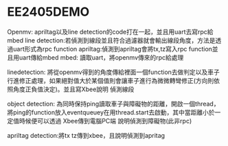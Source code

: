 # EE2405DEMO
Openmv:
  apriltag以及line detection的code打在一起，並且用uart去寫rpc給mbed 
  line detection:若偵測到線段並且符合過濾器就會輸出線段角度，方法是透過uart形式為rpc function
  apriltag:偵測到apriltag會將tx,tz寫入rpc function並且用uart傳給mbed
mbed:
  讀取uart，將openmv傳來的rpc給處理
  
  linedetection:
    將從openmv得到的角度傳給裡面一個function去做判定以及車子行進修正處理，如果絕對值大於某個值則會讓車子進行為微微轉彎修正(方向則依照角度正負值決定)。並且寫Xbee說明
  偵測線段

  object detection:
    為同時保持ping讀取車子與障礙物的距離，開啟一個thread，將ping的function放入eventqueuey在用thread.start去啟動，其中當距離小於一定值時候便可以透過
  Xbee傳到電腦PC端 說明偵測到障礙物(此非rpc)
  
  apriltag detection:將tx tz傳到xbee，且說明偵測到apritag
